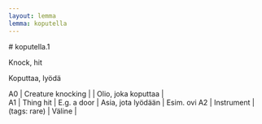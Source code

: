 ```yaml
---
layout: lemma
lemma: koputella
---
```


<div class="sense">
# <span class="sensename">koputella.1</span>

<span class="description">Knock, hit</span>

<span class="description">Koputtaa, lyödä</span>

A0 | Creature knocking |   | Olio, joka koputtaa |  
A1 | Thing hit | E.g. a door | Asia, jota lyödään | Esim. ovi
A2 | Instrument | (tags: rare) | Väline |  

</div>

